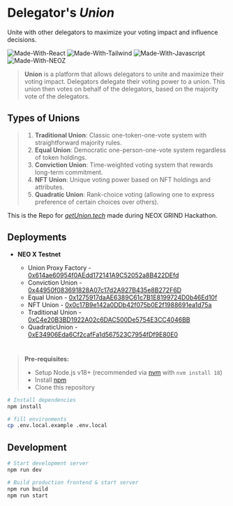 # Delegator's _Union_

Unite with other delegators to maximize your voting impact and influence decisions.

![Made-With-React](https://img.shields.io/badge/MADE%20WITH-NEXT-000000.svg?colorA=222222&style=for-the-badge&logoWidth=14&logo=nextdotjs)
![Made-With-Tailwind](https://img.shields.io/badge/MADE%20WITH-TAILWIND-06B6D4.svg?colorA=222222&style=for-the-badge&logoWidth=14&logo=tailwindcss)
![Made-With-Javascript](https://img.shields.io/badge/MADE%20WITH-Javascript-ffd000.svg?colorA=222222&style=for-the-badge&logoWidth=14&logo=javascript)
![Made-With-NEOZ](https://img.shields.io/badge/Deployed%20on-NEOX-00ffae.svg?colorA=222222&style=for-the-badge&logoWidth=14)

> **Union** is a platform that allows delegators to unite and maximize their voting impact. Delegators delegate their voting power to a union. This union then votes on behalf of the delegators, based on the majority vote of the delegators.

## Types of Unions

> 1.  **Traditional Union**: Classic one-token-one-vote system with straightforward majority rules.
> 2.  **Equal Union**: Democratic one-person-one-vote system regardless of token holdings.
> 3.  **Conviction Union**: Time-weighted voting system that rewards long-term commitment.
> 4.  **NFT Union**: Unique voting power based on NFT holdings and attributes.
> 5.  **Quadratic Union**: Rank-choice voting (allowing one to express preference of certain choices over others).

This is the Repo for _[getUnion.tech](https://getUnion.tech/)_ made during NEOX GRIND Hackathon.

## Deployments

- **NEO X Testnet**

  - Union Proxy Factory - [0x614ae60954f0AEdd172141A9C52052a8B422DEfd](https://xt4scan.ngd.network/address/0x614ae60954f0AEdd172141A9C52052a8B422DEfd)
  - Conviction Union - [0x44950f083691828A07c17d2A927B435e8B272F6D](https://xt4scan.ngd.network/address/0x44950f083691828A07c17d2A927B435e8B272F6D)
  - Equal Union - [0x1275917daAE6389C61c7B1E8199724D0b46Ed10f](https://xt4scan.ngd.network/address/0x1275917daAE6389C61c7B1E8199724D0b46Ed10f)
  - NFT Union - [0x0c17B9e142a0DDb42f075b0E2f1988691ea1d75a](https://xt4scan.ngd.network/address/0x0c17B9e142a0DDb42f075b0E2f1988691ea1d75a)
  - Traditional Union - [0xC4e20B3BD1922A02c6DAC500De5754E3CC4046BB](https://xt4scan.ngd.network/address/0xC4e20B3BD1922A02c6DAC500De5754E3CC4046BB)
  - QuadraticUnion - [0xE34906Eda6Cf2cafFa1d567523C7954fDf9E80E0](https://xt4scan.ngd.network/address/0xE34906Eda6Cf2cafFa1d567523C7954fDf9E80E0)

#

> **Pre-requisites:**
>
> - Setup Node.js v18+ (recommended via [nvm](https://github.com/nvm-sh/nvm) with `nvm install 18`)
> - Install [npm](https://docs.npmjs.com/downloading-and-installing-node-js-and-npm)
> - Clone this repository

```bash
# Install dependencies
npm install

# fill environments
cp .env.local.example .env.local
```

## Development

```bash
# Start development server
npm run dev

# Build production frontend & start server
npm run build
npm run start
```
